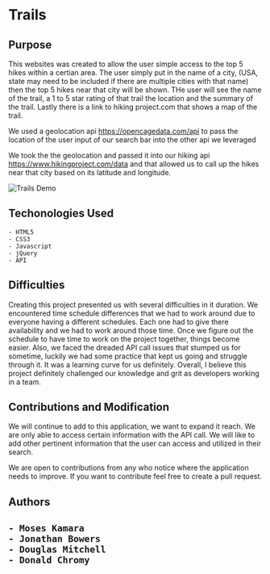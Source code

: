 # Trails

<h2>Purpose</h2>
This websites was created to allow the user simple access to the top 5 hikes within a certian area. The user simply put in the name of a city, (USA, state may need to be included if there are multiple cities with that name) then the top 5 hikes near that city will be shown. THe user will see the name of the trail, a 1 to 5 star rating of that trail the location and the summary of the trail. Lastly there is a link to hiking project.com that shows a map of the trail.

We used a geolocation api https://opencagedata.com/api to pass the location of the user input of our search bar into the other api we leveraged

We took the the geolocation and passed it into our hiking api https://www.hikingproject.com/data and that allowed us to call up the hikes near that city based on its latitude and longitude.

![Trails Demo](assets/trails.gif)

<h2>Techonologies Used</h2>

    - HTML5
    - CSS3
    - Javascript
    - jQuery
    - API

<h2>Difficulties</h2>

Creating this project presented us with several difficulties in it duration. We encountered time schedule differences that we had to work around due to everyone having a different schedules. Each one had to give there availability and we had to work around those time. Once we figure out the schedule to have time to work on the project together, things become easier. Also, we faced the dreaded API call issues that stumped us for sometime, luckily we had some practice that kept us going and struggle through it. It was a learning curve for us definitely. Overall, I believe this project definitely challenged our knowledge and grit as developers working in a team.

<h2>Contributions and Modification</h2>

We will continue to add to this application, we want to expand it reach. We are only able to access certain information with the API call. We will like to add other pertinent information that the user can access and utilized in their search.

We are open to contributions from any who notice where the application needs to improve. If you want to contribute feel free to create a pull request.

<h2>Authors<h2>

    - Moses Kamara
    - Jonathan Bowers
    - Douglas Mitchell
    - Donald Chromy